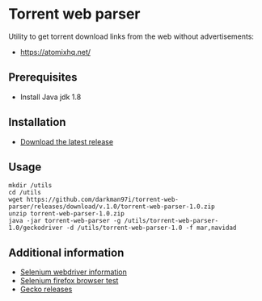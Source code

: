 # Torrent web parser
Utility to get torrent download links from the web without advertisements:
* https://atomixhq.net/

## Prerequisites
* Install Java jdk 1.8

## Installation
* [Download the latest release](https://github.com/darkman97i/torrent-web-parser/releases/)

## Usage
```
mkdir /utils
cd /utils
wget https://github.com/darkman97i/torrent-web-parser/releases/download/v.1.0/torrent-web-parser-1.0.zip
unzip torrent-web-parser-1.0.zip
java -jar torrent-web-parser -g /utils/torrent-web-parser-1.0/geckodriver -d /utils/torrent-web-parser-1.0 -f mar,navidad
```

## Additional information
* [Selenium webdriver information](https://www.javatpoint.com/selenium-webdriver)
* [Selenium firefox browser test](https://www.javatpoint.com/selenium-webdriver-running-test-on-firefox-browser-gecko-driver)
* [Gecko releases](https://github.com/mozilla/geckodriver/releases)
